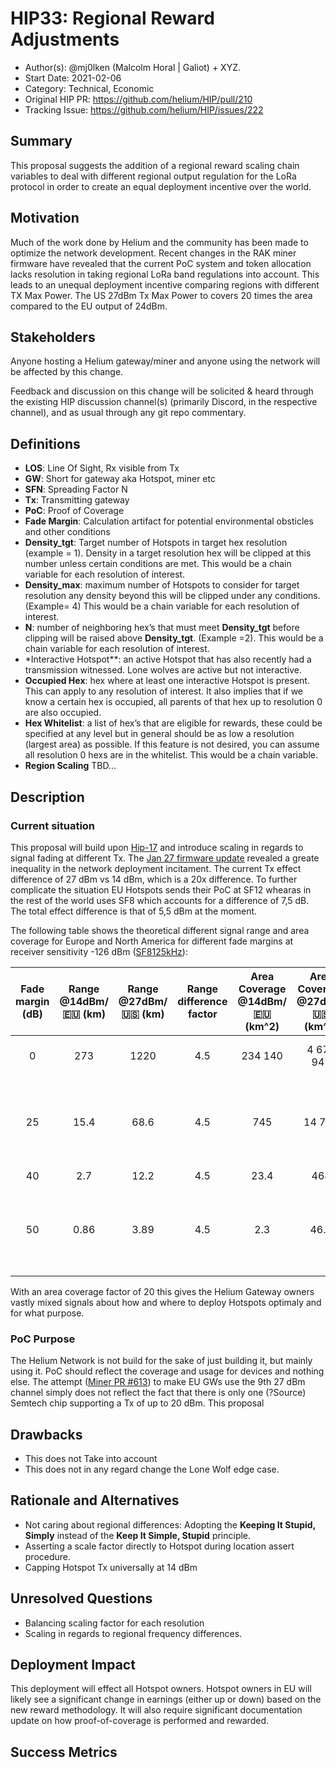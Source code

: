 # HIP33: Regional Reward Adjustments

- Author(s): @mj0lken (Malcolm Horal | Galiot) + XYZ.
- Start Date: 2021-02-06
- Category: Technical, Economic
- Original HIP PR: <https://github.com/helium/HIP/pull/210>
- Tracking Issue: <https://github.com/helium/HIP/issues/222>

## Summary

This proposal suggests the addition of a regional reward scaling chain variables to deal with
different regional output regulation for the LoRa protocol in order to create an equal deployment
incentive over the world.

## Motivation

Much of the work done by Helium and the community has been made to optimize the network development.
Recent changes in the RAK miner firmware have revealed that the current PoC system and token
allocation lacks resolution in taking regional LoRa band regulations into account. This leads to an
unequal deployment incentive comparing regions with different TX Max Power. The US 27dBm Tx Max
Power to covers 20 times the area compared to the EU output of 24dBm.

## Stakeholders

Anyone hosting a Helium gateway/miner and anyone using the network will be affected by this change.

Feedback and discussion on this change will be solicited & heard through the existing HIP discussion
channel(s) (primarily Discord, in the respective channel), and as usual through any git repo
commentary.

## Definitions

- **LOS**: Line Of Sight, Rx visible from Tx
- **GW**: Short for gateway aka Hotspot, miner etc
- **SFN**: Spreading Factor N
- **Tx**: Transmitting gateway
- **PoC**: Proof of Coverage
- **Fade Margin**: Calculation artifact for potential environmental obsticles and other conditions
- **Density_tgt**: Target number of Hotspots in target hex resolution (example = 1). Density in a
  target resolution hex will be clipped at this number unless certain conditions are met. This would
  be a chain variable for each resolution of interest.
- **Density_max**: maximum number of Hotspots to consider for target resolution any density beyond
  this will be clipped under any conditions. (Example= 4) This would be a chain variable for each
  resolution of interest.
- **N**: number of neighboring hex’s that must meet **Density_tgt** before clipping will be raised
  above **Density_tgt**. (Example =2). This would be a chain variable for each resolution of
  interest.
- \*Interactive Hotspot\*\*: an active Hotspot that has also recently had a transmission witnessed.
  Lone wolves are active but not interactive.
- **Occupied Hex**: hex where at least one interactive Hotspot is present. This can apply to any
  resolution of interest. It also implies that if we know a certain hex is occupied, all parents of
  that hex up to resolution 0 are also occupied.
- **Hex Whitelist**: a list of hex’s that are eligible for rewards, these could be specified at any
  level but in general should be as low a resolution (largest area) as possible. If this feature is
  not desired, you can assume all resolution 0 hexs are in the whitelist. This would be a chain
  variable.
- **Region Scaling** TBD...

## Description

### Current situation

This proposal will build upon [Hip-17] and introduce scaling in regards to signal fading at
different Tx. The [Jan 27 firmware update] revealed a greate inequality in the network deployment
incitament. The current Tx effect difference of 27 dBm vs 14 dBm, which is a 20x difference. To
further complicate the situation EU Hotspots sends their PoC at SF12 whearas in the rest of the
world uses SF8 which accounts for a difference of 7,5 dB. The total effect difference is that of 5,5
dBm at the moment.

The following table shows the theoretical different signal range and area coverage for Europe and
North America for different fade margins at receiver sensitivity -126 dBm ([SF8125kHz]):

| Fade margin (dB) | Range @14dBm/🇪🇺 (km) | Range @27dBm/🇺🇸 (km) | Range difference factor | Area Coverage @14dBm/🇪🇺 (km^2) | Area Coverage @27dBm/🇺🇸 (km^2) | Area difference factor |                           Comments                           |
| :--------------: | :------------------: | :------------------: | :---------------------: | :----------------------------: | :----------------------------: | :--------------------: | :----------------------------------------------------------: |
|        0         |         273          |         1220         |           4.5           |            234 140             |           4 675 947            |           20           |                LOS, no building or obstacles                 |
|        25        |         15.4         |         68.6         |           4.5           |              745               |             14 784             |           20           | ~1 obscuring building (Tx on rooftop, Rx inside a building)  |
|        40        |         2.7          |         12.2         |           4.5           |              23.4              |              468               |           20           |                              -                               |
|        50        |         0.86         |         3.89         |           4.5           |              2.3               |              46.8              |           20           | ~2 obscuring building (Tx in building, Rx inside a building) |

<!-- TODO: Change Factor -->

With an area coverage factor of 20 this gives the Helium Gateway owners vastly mixed signals about
how and where to deploy Hotspots optimaly and for what purpose.

### PoC Purpose

The Helium Network is not build for the sake of just building it, but mainly using it. PoC should
reflect the coverage and usage for devices and nothing else. The attempt ([Miner PR #613]) to make
EU GWs use the 9th 27 dBm channel simply does not reflect the fact that there is only one (?Source)
Semtech chip supporting a Tx of up to 20 dBm. This proposal

## Drawbacks

- This does not Take into account
- This does not in any regard change the Lone Wolf edge case.

## Rationale and Alternatives

- Not caring about regional differences: Adopting the **Keeping It Stupid, Simply** instead of the
  **Keep It Simple, Stupid** principle.
- Asserting a scale factor directly to Hotspot during location assert procedure.
- Capping Hotspot Tx universally at 14 dBm

## Unresolved Questions

- Balancing scaling factor for each resolution
- Scaling in regards to regional frequency differences.

## Deployment Impact

This deployment will effect all Hotspot owners. Hotspot owners in EU will likely see a significant
change in earnings (either up or down) based on the new reward methodology. It will also require
significant documentation update on how proof-of-coverage is performed and rewarded.

## Success Metrics

<!-- References -->

[hip-17]: https://github.com/helium/HIP/blob/master/0017-hex-density-based-transmit-reward-scaling.md
[jan 27 firmware update]: https://engineering.helium.com/2021/01/27/hotspot-firmware-power-updates.html
[sf8125khz]: https://www.semtech.com/products/wireless-rf/lora-transceivers/sx1276
[miner pr #613]: https://github.com/helium/miner/pull/613
